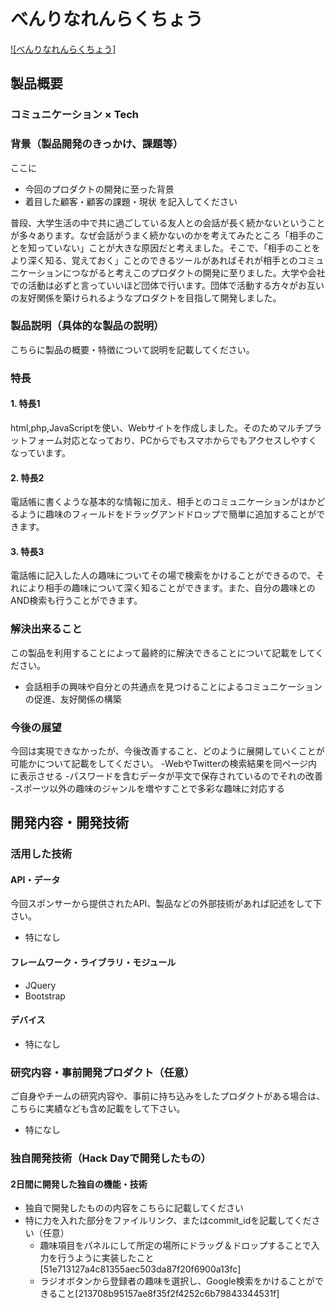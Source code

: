 
# べんりなれんらくちょう

[![べんりなれんらくちょう]](https://youtu.be/aRjnUM7GF6A)

## 製品概要
### コミュニケーション × Tech

### 背景（製品開発のきっかけ、課題等）
ここに
- 今回のプロダクトの開発に至った背景
- 着目した顧客・顧客の課題・現状
を記入してください

普段、大学生活の中で共に過ごしている友人との会話が長く続かないということが多々あります。なぜ会話がうまく続かないのかを考えてみたところ「相手のことを知っていない」ことが大きな原因だと考えました。そこで、「相手のことをより深く知る、覚えておく」ことのできるツールがあればそれが相手とのコミュニケーションにつながると考えこのプロダクトの開発に至りました。大学や会社での活動は必ずと言っていいほど団体で行います。団体で活動する方々がお互いの友好関係を築けられるようなプロダクトを目指して開発しました。

### 製品説明（具体的な製品の説明）
こちらに製品の概要・特徴について説明を記載してください。

### 特長

#### 1. 特長1
html,php,JavaScriptを使い、Webサイトを作成しました。そのためマルチプラットフォーム対応となっており、PCからでもスマホからでもアクセスしやすくなっています。

#### 2. 特長2
電話帳に書くような基本的な情報に加え、相手とのコミュニケーションがはかどるように趣味のフィールドをドラッグアンドドロップで簡単に追加することができます。

#### 3. 特長3
電話帳に記入した人の趣味についてその場で検索をかけることができるので、それにより相手の趣味について深く知ることができます。また、自分の趣味とのAND検索も行うことができます。

### 解決出来ること
この製品を利用することによって最終的に解決できることについて記載をしてください。

- 会話相手の興味や自分との共通点を見つけることによるコミュニケーションの促進、友好関係の構築

### 今後の展望
今回は実現できなかったが、今後改善すること、どのように展開していくことが可能かについて記載をしてください。
-WebやTwitterの検索結果を同ページ内に表示させる
-パスワードを含むデータが平文で保存されているのでそれの改善
-スポーツ以外の趣味のジャンルを増やすことで多彩な趣味に対応する

## 開発内容・開発技術
### 活用した技術
#### API・データ
今回スポンサーから提供されたAPI、製品などの外部技術があれば記述をして下さい。
* 特になし

#### フレームワーク・ライブラリ・モジュール
* JQuery
* Bootstrap

#### デバイス
* 特になし

### 研究内容・事前開発プロダクト（任意）
ご自身やチームの研究内容や、事前に持ち込みをしたプロダクトがある場合は、こちらに実績なども含め記載をして下さい。
*  特になし

### 独自開発技術（Hack Dayで開発したもの）
#### 2日間に開発した独自の機能・技術
* 独自で開発したものの内容をこちらに記載してください
* 特に力を入れた部分をファイルリンク、またはcommit_idを記載してください（任意）
  * 趣味項目をパネルにして所定の場所にドラッグ＆ドロップすることで入力を行うように実装したこと[51e713127a4c81355aec503da87f20f6900a13fc]
  * ラジオボタンから登録者の趣味を選択し、Google検索をかけることができること[213708b95157ae8f35f2f4252c6b79843344531f]